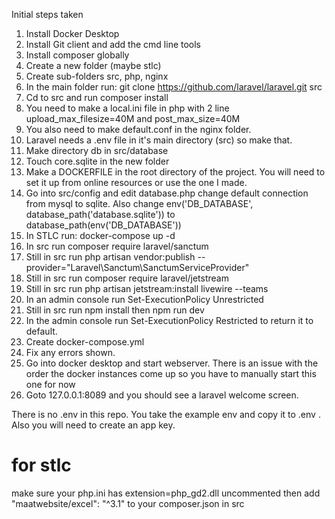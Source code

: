 Initial steps taken

1. Install Docker Desktop
2. Install Git client and add the cmd line tools
3. Install composer globally
4. Create a new folder (maybe stlc)
5. Create sub-folders src, php, nginx
6. In the main folder run: git clone https://github.com/laravel/laravel.git src 
7. Cd to src and run composer install
9. You need to make a local.ini file in php with 2 line upload_max_filesize=40M and post_max_size=40M
10. You also need to make default.conf in the nginx folder.
11. Laravel needs a .env file in it's main directory (src) so make that. 
12. Make directory db in src/database
13. Touch core.sqlite in the new folder
14. Make a DOCKERFILE in the root directory of the project.  You will need to set it up from online resources or use the one I made.
15. Go into src/config and edit database.php change default connection from mysql to sqlite. Also change env('DB_DATABASE', database_path('database.sqlite')) to database_path(env('DB_DATABASE'))
16. In STLC run: docker-compose up -d
17. In src run composer require laravel/sanctum
18. Still in src run php artisan vendor:publish --provider="Laravel\Sanctum\SanctumServiceProvider"
19. Still in src run composer require laravel/jetstream
20. Still in src run php artisan jetstream:install livewire --teams
21. In an admin console run Set-ExecutionPolicy Unrestricted
22. Still in src run npm install then npm run dev
23. In the admin console run Set-ExecutionPolicy Restricted to return it to default.
24. Create docker-compose.yml 
25. Fix any errors shown.
26. Go into docker desktop and start webserver.  There is an issue with the order the docker instances come up so you have to manually start this one for now
27. Goto 127.0.0.1:8089 and you should see a laravel welcome screen.

There is no .env in this repo.  You take the example env and copy it to .env .  Also you will need to create an app key.


# for stlc
make sure your php.ini has extension=php_gd2.dll uncommented
then add "maatwebsite/excel": "^3.1" to your composer.json in src 
